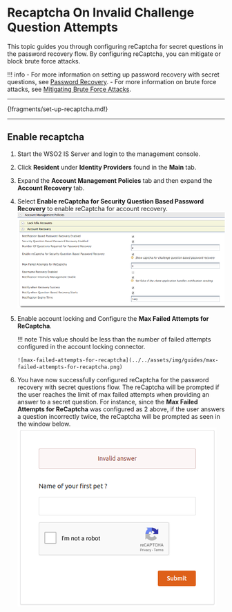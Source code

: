 # Recaptcha On Invalid Challenge Question Attempts

This topic guides you through configuring reCaptcha for secret questions in the password recovery flow. By configuring reCaptcha, you can mitigate or block brute force attacks.

!!! info 
        -  For more information on setting up password recovery with secret questions, see [Password Recovery](../../../guides/password-mgt/challenge-question/).
        -  For more information on brute force attacks, see [Mitigating Brute Force Attacks](../../../deploy/mitigate-attacks/mitigate-brute-force-attacks).

---

{!fragments/set-up-recaptcha.md!}

---

## Enable recaptcha

1.  Start the WSO2 IS Server and login to the management console.

2.  Click **Resident** under **Identity Providers** found in the **Main** tab.

3.  Expand the **Account Management Policies** tab and then expand the **Account Recovery** tab.

4.  Select **Enable reCaptcha for Security Question Based Password Recovery** to enable reCaptcha for account recovery.  
    ![recaptcha-for-account-recovery](../../assets/img/guides/recaptcha-for-account-recovery.png) 

5.  Enable account locking and Configure the **Max Failed Attempts for ReCaptcha**.

    !!! note
        This value should be less than the number of failed attempts configured in the account locking connector.
    
        ![max-failed-attempts-for-recaptcha](../../assets/img/guides/max-failed-attempts-for-recaptcha.png)
    

6.  You have now successfully configured reCaptcha for the password recovery with secret questions flow. The reCaptcha will be prompted if the user reaches the limit of max failed attempts when providing an answer to a secret question. For instance, since the **Max Failed Attempts for ReCaptcha** was configured as 2 above, if the user answers a question incorrectly twice, the reCaptcha will be prompted as seen in the window below.  
    ![error-max-failed-attempts](../../assets/img/guides/error-max-failed-attempts.png)
